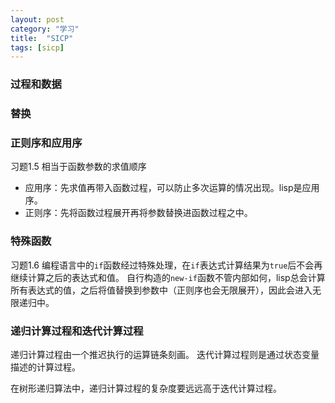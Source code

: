 ```yaml
---
layout: post
category: "学习"
title:  "SICP"
tags: [sicp]
---
```



### 过程和数据

### 替换

### 正则序和应用序
习题1.5
相当于函数参数的求值顺序

+ 应用序：先求值再带入函数过程，可以防止多次运算的情况出现。lisp是应用序。
+ 正则序：先将函数过程展开再将参数替换进函数过程之中。

### 特殊函数
习题1.6
编程语言中的`if`函数经过特殊处理，在`if`表达式计算结果为`true`后不会再继续计算之后的表达式和值。
自行构造的`new-if`函数不管内部如何，lisp总会计算所有表达式的值，之后将值替换到参数中（正则序也会无限展开），因此会进入无限递归中。

### 递归计算过程和迭代计算过程
递归计算过程由一个推迟执行的运算链条刻画。
迭代计算过程则是通过状态变量描述的计算过程。

在树形递归算法中，递归计算过程的复杂度要远远高于迭代计算过程。
